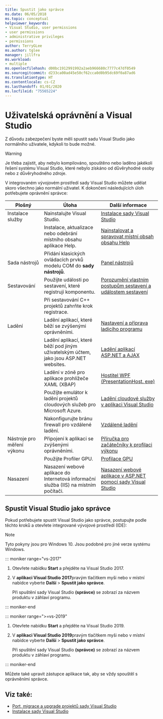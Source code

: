 ```yaml
---
title: Spustit jako správce
ms.date: 06/05/2018
ms.topic: conceptual
helpviewer_keywords:
- Visual Studio, user permissions
- user permissions
- administrative privileges
- permissions
author: TerryGLee
ms.author: tglee
manager: jillfra
ms.workload:
- multiple
ms.openlocfilehash: d00bc1912991992a2aeb966680c7777c47df0549
ms.sourcegitcommit: d233ca00ad45e50cf62cca0d0b95dc69f0a87ad6
ms.translationtype: HT
ms.contentlocale: cs-CZ
ms.lasthandoff: 01/01/2020
ms.locfileid: "75565224"
---
```

# <a name="user-permissions-and-visual-studio"></a>Uživatelská oprávnění a Visual Studio

Z důvodu zabezpečení byste měli spustit sadu Visual Studio jako normálního uživatele, kdykoli to bude možné.

> [!WARNING]
> Je třeba zajistit, aby nebylo kompilováno, spouštěno nebo laděno jakékoli řešení systému Visual Studio, které nebylo získáno od důvěryhodné osoby nebo z důvěryhodného zdroje.

V integrovaném vývojovém prostředí sady Visual Studio můžete udělat skoro všechno jako normální uživatel. K dokončení následujících úloh potřebujete oprávnění správce:

|Plošný|Úloha|Další informace|
|----------|----------| - |
|Instalace služby|Nainstalujte Visual Studio.|[Instalace sady Visual Studio](../install/install-visual-studio.md)|
||Instalace, aktualizace nebo odebrání místního obsahu aplikace Help.|[Nainstalovat a spravovat místní obsah obsahu Help](../help-viewer/install-manage-local-content.md)|
|Sada nástrojů|Přidání klasických ovládacích prvků modelu COM do **sady nástrojů**.|[Panel nástrojů](../ide/reference/toolbox.md)|
|Sestavování|Použijte události po sestavení, které registrují komponentu.|[Porozumění vlastním postupům sestavení a událostem sestavení](/cpp/build/understanding-custom-build-steps-and-build-events)|
||Při sestavování C++ projektů zahrňte krok registrace.||
|Ladění|Ladění aplikací, které běží se zvýšenými oprávněními.|[Nastavení a příprava ladicího programu](../debugger/debugger-settings-and-preparation.md)|
||Ladění aplikací, které běží pod jiným uživatelským účtem, jako jsou ASP.NET websites.|[Ladění aplikací ASP.NET a AJAX](../debugger/how-to-enable-debugging-for-aspnet-applications.md)|
||Ladění v zóně pro aplikace prohlížeče XAML (XBAP)|[Hostitel WPF (PresentationHost. exe)](/dotnet/framework/wpf/app-development/wpf-host-presentationhost-exe)|
||Použijte emulátor k ladění projektů cloudových služeb pro Microsoft Azure.|[Ladění cloudové služby v aplikaci Visual Studio](/azure/vs-azure-tools-debug-cloud-services-virtual-machines)|
||Nakonfigurujte bránu firewall pro vzdálené ladění.|[Vzdálené ladění](../debugger/remote-debugging.md)|
|Nástroje pro měření výkonu|Připojení k aplikaci se zvýšenými oprávněními.|[Příručka pro začátečníky k profilaci výkonu](../profiling/beginners-guide-to-performance-profiling.md)|
||Použijte Profiler GPU.|[Profilace GPU](../profiling/gpu-usage.md)|
|Nasazení|Nasazení webové aplikace do Internetová informační služba (IIS) na místním počítači.|[Nasazení webové aplikace v ASP.NET pomocí sady Visual Studio](/aspnet/web-forms/overview/older-versions-getting-started/deployment-to-a-hosting-provider/)|

## <a name="run-visual-studio-as-an-administrator"></a>Spustit Visual Studio jako správce

Pokud potřebujete spustit Visual Studio jako správce, postupujte podle těchto kroků a otevřete integrované vývojové prostředí (IDE):

> [!NOTE]
> Tyto pokyny jsou pro Windows 10. Jsou podobné pro jiné verze systému Windows.

::: moniker range="vs-2017"

1. Otevřete nabídku **Start** a přejděte na Visual Studio 2017.

1. V **aplikaci Visual Studio 2017**pravým tlačítkem myši nebo v místní nabídce vyberte **Další** > **Spustit jako správce**.

   Při spuštění sady Visual Studio **(správce)** se zobrazí za názvem produktu v záhlaví programu.

::: moniker-end

::: moniker range=">=vs-2019"

1. Otevřete nabídku **Start** a přejděte na Visual Studio 2019.

1. V **aplikaci Visual Studio 2019**pravým tlačítkem myši nebo v místní nabídce vyberte **Další** > **Spustit jako správce**.

   Při spuštění sady Visual Studio **(správce)** se zobrazí za názvem produktu v záhlaví programu.

::: moniker-end

Můžete také upravit zástupce aplikace tak, aby se vždy spouštěl s oprávněními správce.

## <a name="see-also"></a>Viz také:

- [Port, migrace a upgrade projektů sady Visual Studio](../porting/port-migrate-and-upgrade-visual-studio-projects.md)
- [Instalace sady Visual Studio](../install/install-visual-studio.md)
